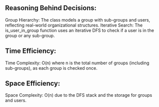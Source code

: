 ## Reasoning Behind Decisions:
Group Hierarchy: The class models a group with sub-groups and users, reflecting real-world organizational structures.
Iterative Search: The is_user_in_group function uses an iterative DFS to check if a user is in the group or any sub-group.


## Time Efficiency:
Time Complexity: O(n) where n is the total number of groups (including sub-groups), as each group is checked once.

## Space Efficiency:
Space Complexity: O(n) due to the DFS stack and the storage for groups and users.
